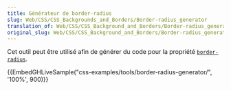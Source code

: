 ```yaml
---
title: Générateur de border-radius
slug: Web/CSS/CSS_Backgrounds_and_Borders/Border-radius_generator
translation_of: Web/CSS/CSS_Background_and_Borders/Border-radius_generator
original_slug: Web/CSS/CSS_Background_and_Borders/Border-radius_generator
---
```

Cet outil peut être utilisé afin de générer du code pour la propriété [`border-radius`](/fr/docs/Web/CSS/border-radius).

{{EmbedGHLiveSample("css-examples/tools/border-radius-generator/", '100%', 900)}}
